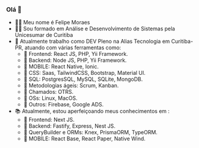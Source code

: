 ### Olá 👋

- :raising_hand_man: Meu nome é Felipe Moraes
- :man_student: Sou formado em Análise e Desenvolvimento de Sistemas pela Unicesumar de Curitiba
- :office: Atualmente trabalho como DEV Pleno na Alias Tecnologia em Curitiba-PR, atuando com várias ferramentas como:
   - :pushpin: Frontend: React JS, PHP, Yii Framework.
   - :pushpin: Backend: Node JS, PHP, Yii Framework.
   - :pushpin: MOBILE:  React Native, Ionic.
   - :pushpin: CSS: Saas, TailwindCSS, Bootstrap, Material UI.
   - :pushpin: SQL: PostgresSQL, MySQL, SQLite, MongoDB.
   - :pushpin: Metodologias ágeis: Scrum, Kanban.
   - :pushpin: Chamados: OTRS.
   - :pushpin: OSs: Linux, MacOS.
   - :pushpin: Outros: Firebase, Google ADS.
- :books: Atualmente, estou aperfeiçoando meus conhecimentos em :
   - :pushpin: Frontend: Next JS.
   - :pushpin: Backend: Fastify, Express, Nest JS.
   - :pushpin: QueryBuilder e ORMs: Knex, PrismaORM, TypeORM.
   - :pushpin: MOBILE: React Base, React Paper, Native Wind.
